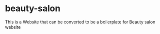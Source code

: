 # beauty-salon
This is a Website that can be converted to be a boilerplate for Beauty salon website
